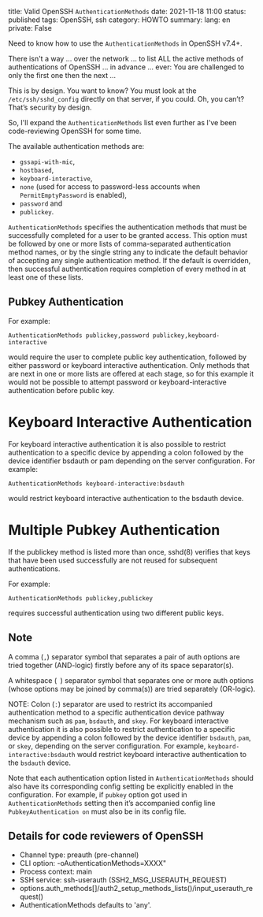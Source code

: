 title: Valid OpenSSH `AuthenticationMethods`
date: 2021-11-18 11:00
status: published
tags: OpenSSH, ssh
category: HOWTO
summary: 
lang: en
private: False

Need to know how to use the `AuthenticationMethods` in OpenSSH v7.4+.

There isn't a way ... over the network ... to list ALL the active methods of authentications of OpenSSH ... in advance … ever: You are challenged to only the first one then the next …

This is by design.  You want to know? You must look at the `/etc/ssh/sshd_config` directly on that server, if you could. Oh, you can’t? That’s security by design. 

So, I'll expand the `AuthenticationMethods` list even further as I've been code-reviewing OpenSSH for some time.

The available authentication methods are:

* `gssapi-with-mic`,
* `hostbased`,
* `keyboard-interactive`,
* `none` (used for access to password-less accounts when `PermitEmptyPassword` is enabled),
* `password` and
* `publickey`.


`AuthenticationMethods` specifies the authentication methods that must be successfully completed for a user to be granted access.  This option must be followed by one or more lists of comma-separated authentication method names, or by the single string any to indicate the default behavior of accepting any single authentication method.  If the default is overridden, then successful authentication requires completion of every method in at least one of these lists.

## Pubkey Authentication

For example:

    AuthenticationMethods publickey,password publickey,keyboard-interactive

would require the user to complete public key authentication, followed by either password or keyboard interactive authentication.  Only methods that are next in one or more lists are offered at each stage, so for this example it would not be possible to attempt password or keyboard-interactive authentication before public key.

# Keyboard Interactive Authentication

For keyboard interactive authentication it is also
possible to restrict authentication to a specific
device by appending a colon followed by the device
identifier bsdauth or pam depending on the server
configuration.  For example:

    AuthenticationMethods keyboard-interactive:bsdauth

would restrict keyboard interactive authentication to the bsdauth device.

# Multiple Pubkey Authentication

If the publickey method is listed more than once, sshd(8) verifies that keys that have been used successfully are not reused for subsequent authentications.

For example: 

    AuthenticationMethods publickey,publickey

requires successful authentication using two different public keys.

## Note

A comma (`,`) separator symbol that separates a pair of auth options are tried together (AND-logic) firstly before any of its space separator(s). 

A whitespace (` `) separator symbol that separates one or more auth options (whose options may be joined by comma(s)) are tried separately (OR-logic).

NOTE: Colon (`:`) separator are used to restrict its accompanied authentication method to a specific authentication device pathway mechanism such as `pam`, `bsdauth`, and `skey`. For keyboard interactive authentication it is also possible to restrict authentication to a specific device by appending a colon followed by the device identifier `bsdauth`, `pam`, or `skey`, depending on the server configuration. For example, `keyboard-interactive:bsdauth` would restrict keyboard
interactive authentication to the `bsdauth` device.


Note that each authentication option listed in `AuthenticationMethods` should also have its corresponding config setting be explicitly enabled in the configuration.  For example, if `pubkey` option got used in `AuthenticationMethods` setting then it’s accompanied config line `PubkeyAuthentication on` must also be in its config file. 

## Details for code reviewers of OpenSSH

* Channel type: preauth (pre-channel)
* CLI option: -oAuthenticationMethods=XXXX"
* Process context: main
* SSH service: ssh-userauth (SSH2_MSG_USERAUTH_REQUEST)
* options.auth_methods[]/auth2_setup_methods_lists()/input_userauth_request()
* AuthenticationMethods defaults to 'any'.

